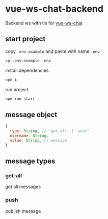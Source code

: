 # vue-ws-chat-backend

Backend ws with tls for [vue-ws-chat](https://github.com/trosck/vue-ws-chat)

## start project
copy `.env.example` and paste with name `.env`

```bash
cp .env.example .env
```

install dependencies

```bash
npm i
```

run project

```bash
npm run start
```

## message object 

```javascript
{
  type: String, // 'get-all' | 'push'
  username: String,
  value: String, // message
}
```

## message types

### get-all

get all messages

### push

publish message
